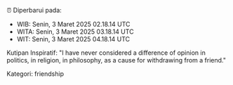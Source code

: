 ⏰ Diperbarui pada:
- WIB: Senin, 3 Maret 2025 02.18.14 UTC
- WITA: Senin, 3 Maret 2025 03.18.14 UTC
- WIT: Senin, 3 Maret 2025 04.18.14 UTC

Kutipan Inspiratif:
"I have never considered a difference of opinion in politics, in religion, in philosophy, as a cause for withdrawing from a friend."


Kategori: friendship

